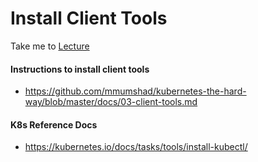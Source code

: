 # Install Client Tools

  Take me to [Lecture](https://kodekloud.com/courses/539883/lectures/9808333)
  
#### Instructions to install client tools
- https://github.com/mmumshad/kubernetes-the-hard-way/blob/master/docs/03-client-tools.md

#### K8s Reference Docs
- https://kubernetes.io/docs/tasks/tools/install-kubectl/
